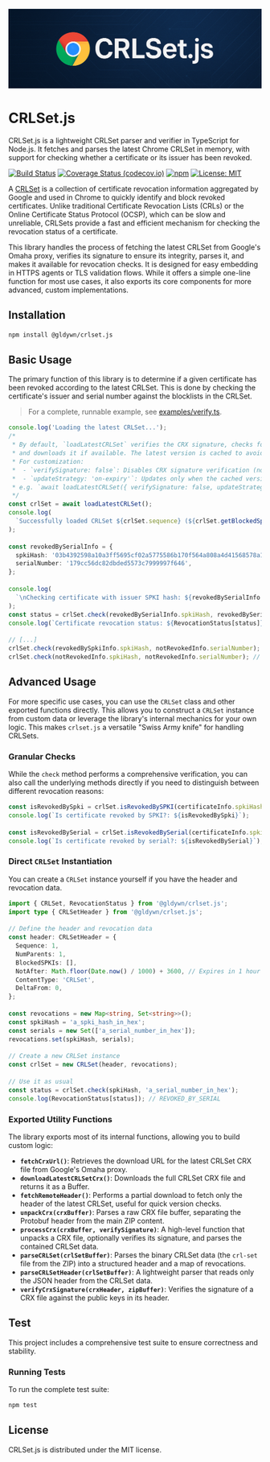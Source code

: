 <p align="center">
  <img src="./assets/header.png" alt="crlset.js"/>
</p>

# CRLSet.js

CRLSet.js is a lightweight CRLSet parser and verifier in TypeScript for Node.js. It fetches and parses the latest Chrome CRLSet in memory, with support for checking whether a certificate or its issuer has been revoked.

[![Build Status](https://github.com/Gldywn/crlset.js/actions/workflows/build.yml/badge.svg)](https://github.com/Gldywn/crlset.js/actions/workflows/build.yml)
[![Coverage Status (codecov.io)](https://codecov.io/gh/Gldywn/crlset.js/branch/main/graph/badge.svg)](https://codecov.io/gh/Gldywn/crlset.js)
[![npm](https://img.shields.io/npm/v/@gldywn/crlset.js.svg)](https://www.npmjs.com/package/@gldywn/crlset.js)
[![License: MIT](https://img.shields.io/badge/License-MIT-yellow.svg)](https://opensource.org/licenses/MIT)

A [CRLSet](https://www.chromium.org/Home/chromium-security/crlsets/) is a collection of certificate revocation information aggregated by Google and used in Chrome to quickly identify and block revoked certificates. Unlike traditional Certificate Revocation Lists (CRLs) or the Online Certificate Status Protocol (OCSP), which can be slow and unreliable, CRLSets provide a fast and efficient mechanism for checking the revocation status of a certificate.

This library handles the process of fetching the latest CRLSet from Google's Omaha proxy, verifies its signature to ensure its integrity, parses it, and makes it available for revocation checks. It is designed for easy embedding in HTTPS agents or TLS validation flows. While it offers a simple one-line function for most use cases, it also exports its core components for more advanced, custom implementations.

## Installation

```sh
npm install @gldywn/crlset.js
```

## Basic Usage

The primary function of this library is to determine if a given certificate has been revoked according to the latest CRLSet. This is done by checking the certificate's issuer and serial number against the blocklists in the CRLSet.

> For a complete, runnable example, see [examples/verify.ts](./examples/verify.ts).

```typescript
console.log('Loading the latest CRLSet...');
/*
 * By default, `loadLatestCRLSet` verifies the CRX signature, checks for a newer version,
 * and downloads it if available. The latest version is cached to avoid redundant downloads.
 * For customization:
 *  - `verifySignature: false`: Disables CRX signature verification (not recommended).
 *  - `updateStrategy: 'on-expiry'`: Updates only when the cached version hard-expires (not recommended).
 * e.g. `await loadLatestCRLSet({ verifySignature: false, updateStrategy: 'on-expiry' })`
 */
const crlSet = await loadLatestCRLSet();
console.log(
  `Successfully loaded CRLSet ${crlSet.sequence} (${crlSet.getBlockedSpkiCount()} blocked SPKIs, ${crlSet.getRevocationCount()} revocations).`,
);

const revokedBySerialInfo = {
  spkiHash: '03b4392598a10a3ff5695cf02a5775586b170f564a808a4d41568578a184e329',
  serialNumber: '179cc56dc82dbded5573c7999997f646',
};

console.log(
  `\nChecking certificate with issuer SPKI hash: ${revokedBySerialInfo.spkiHash} and serial number: ${revokedBySerialInfo.serialNumber}...`,
);
const status = crlSet.check(revokedBySerialInfo.spkiHash, revokedBySerialInfo.serialNumber);
console.log(`Certificate revocation status: ${RevocationStatus[status]}`); // REVOKED_BY_SERIAL

// [...]
crlSet.check(revokedBySpkiInfo.spkiHash, notRevokedInfo.serialNumber); // REVOKED_BY_SPKI
crlSet.check(notRevokedInfo.spkiHash, notRevokedInfo.serialNumber); // OK
```

## Advanced Usage

For more specific use cases, you can use the `CRLSet` class and other exported functions directly. This allows you to construct a `CRLSet` instance from custom data or leverage the library's internal mechanics for your own logic. This makes `crlset.js` a versatile "Swiss Army knife" for handling CRLSets.

### Granular Checks

While the `check` method performs a comprehensive verification, you can also call the underlying methods directly if you need to distinguish between different revocation reasons:

```typescript
const isRevokedBySpki = crlSet.isRevokedBySPKI(certificateInfo.spkiHash);
console.log(`Is certificate revoked by SPKI?: ${isRevokedBySpki}`);

const isRevokedBySerial = crlSet.isRevokedBySerial(certificateInfo.spkiHash, certificateInfo.serialNumber);
console.log(`Is certificate revoked by serial?: ${isRevokedBySerial}`);
```

### Direct `CRLSet` Instantiation

You can create a `CRLSet` instance yourself if you have the header and revocation data.

```typescript
import { CRLSet, RevocationStatus } from '@gldywn/crlset.js';
import type { CRLSetHeader } from '@gldywn/crlset.js';

// Define the header and revocation data
const header: CRLSetHeader = {
  Sequence: 1,
  NumParents: 1,
  BlockedSPKIs: [],
  NotAfter: Math.floor(Date.now() / 1000) + 3600, // Expires in 1 hour
  ContentType: 'CRLSet',
  DeltaFrom: 0,
};

const revocations = new Map<string, Set<string>>();
const spkiHash = 'a_spki_hash_in_hex';
const serials = new Set(['a_serial_number_in_hex']);
revocations.set(spkiHash, serials);

// Create a new CRLSet instance
const crlSet = new CRLSet(header, revocations);

// Use it as usual
const status = crlSet.check(spkiHash, 'a_serial_number_in_hex');
console.log(RevocationStatus[status]); // REVOKED_BY_SERIAL
```

### Exported Utility Functions

The library exports most of its internal functions, allowing you to build custom logic:

- **`fetchCrxUrl()`**: Retrieves the download URL for the latest CRLSet CRX file from Google's Omaha proxy.
- **`downloadLatestCRLSetCrx()`**: Downloads the full CRLSet CRX file and returns it as a Buffer.
- **`fetchRemoteHeader()`**: Performs a partial download to fetch only the header of the latest CRLSet, useful for quick version checks.
- **`unpackCrx(crxBuffer)`**: Parses a raw CRX file buffer, separating the Protobuf header from the main ZIP content.
- **`processCrx(crxBuffer, verifySignature)`**: A high-level function that unpacks a CRX file, optionally verifies its signature, and parses the contained CRLSet data.
- **`parseCRLSet(crlSetBuffer)`**: Parses the binary CRLSet data (the `crl-set` file from the ZIP) into a structured header and a map of revocations.
- **`parseCRLSetHeader(crlSetBuffer)`**: A lightweight parser that reads only the JSON header from the CRLSet data.
- **`verifyCrxSignature(crxHeader, zipBuffer)`**: Verifies the signature of a CRX file against the public keys in its header.

## Test

This project includes a comprehensive test suite to ensure correctness and stability.

### Running Tests

To run the complete test suite:

```sh
npm test
```

## License

CRLSet.js is distributed under the MIT license.
